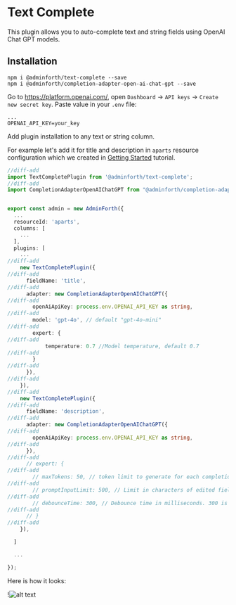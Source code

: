 # Text Complete

This plugin allows you to auto-complete text and string fields using OpenAI Chat GPT models.

## Installation

```
npm i @adminforth/text-complete --save
npm i @adminforth/completion-adapter-open-ai-chat-gpt --save
```

Go to https://platform.openai.com/, open `Dashboard` -> `API keys` -> `Create new secret key`. Paste value in your `.env` file:

```env title=.env
...
OPENAI_API_KEY=your_key
```

Add plugin installation to any text or string column.

For example let's add it for title and description in `aparts` resource configuration which we created in [Getting Started](../001-gettingStarted.md) tutorial.

```ts title="./resources/apartments.ts"
//diff-add
import TextCompletePlugin from '@adminforth/text-complete';
//diff-add
import CompletionAdapterOpenAIChatGPT from "@adminforth/completion-adapter-open-ai-chat-gpt";


export const admin = new AdminForth({
  ...
  resourceId: 'aparts',
  columns: [
    ...
  ],
  plugins: [
    ...
//diff-add
    new TextCompletePlugin({
//diff-add
      fieldName: 'title',
//diff-add
      adapter: new CompletionAdapterOpenAIChatGPT({
//diff-add
        openAiApiKey: process.env.OPENAI_API_KEY as string,
//diff-add
        model: 'gpt-4o', // default "gpt-4o-mini"
//diff-add
        expert: {
//diff-add
            temperature: 0.7 //Model temperature, default 0.7
//diff-add
        }
//diff-add
      }),
//diff-add
    }),
//diff-add
    new TextCompletePlugin({
//diff-add
      fieldName: 'description',
//diff-add
      adapter: new CompletionAdapterOpenAIChatGPT({
//diff-add
        openAiApiKey: process.env.OPENAI_API_KEY as string,
//diff-add
      }),
//diff-add
      // expert: {
//diff-add
        // maxTokens: 50, // token limit to generate for each completion. 50 is default
//diff-add
        // promptInputLimit: 500, // Limit in characters of edited field to be passed to Model. 500 is default value
//diff-add
        // debounceTime: 300, // Debounce time in milliseconds. 300 is default value
//diff-add
      // }
//diff-add
    }),

  ]

  ...

});
```

Here is how it looks:

!![alt text](dashboard_test2.gif)
